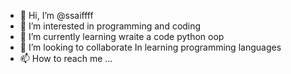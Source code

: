 - 👋 Hi, I’m @ssaiffff
- 👀 I’m interested in programming and coding
- 🌱 I’m currently learning wraite a code python oop
- 💞️ I’m looking to collaborate In learning programming languages
- 📫 How to reach me ...

<!---
ssaiffff/ssaiffff is a ✨ special ✨ repository because its `README.md` (this file) appears on your GitHub profile.
You can click the Preview link to take a look at your changes.
--->
